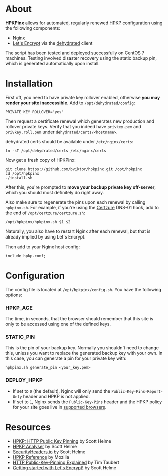 # About

**HPKPinx** allows for automated, regularly renewed [HPKP](https://en.wikipedia.org/wiki/HTTP_Public_Key_Pinning) configuration using the following components:

* [Nginx](http://nginx.org/)
* [Let's Encrypt](https://letsencrypt.org/) via the [dehydrated](https://github.com/lukas2511/dehydrated) client

The script has been tested and deployed successfully on CentOS 7 machines.
Testing involved disaster recovery using the static backup pin, which is generated automatically upon install.

# Installation

First off, you need to have private key rollover enabled, otherwise **you may render your site inaccessible**. Add to `/opt/dehydrated/config`:

~~~
PRIVATE_KEY_ROLLOVER="yes"
~~~

Then request a certificate renewal which generates new production and rollover private keys.
Verify that you indeed have `privkey.pem` and `privkey.roll.pem` under `dehydrated/certs/<hostname>`.

dehydrated certs should be available under `/etc/nginx/certs`:

~~~
ln -sT /opt/dehydrated/certs /etc/nginx/certs
~~~

Now get a fresh copy of HPKPinx:

~~~
git clone https://github.com/bviktor/hpkpinx.git /opt/hpkpinx
cd /opt/hpkpinx
./install.sh
~~~

After this, you're prompted to **move your backup private key off-server**, which you should most definitely do right away.

Also make sure to regenerate the pins upon each renewal by calling `hpkpinx.sh`.
For example, if you're using the [Certzure](https://github.com/bviktor/certzure) DNS-01 hook, add to the end of `/opt/certzure/certzure.sh`:

~~~
/opt/hpkpinx/hpkpinx.sh $1 $2
~~~

Naturally, you also have to restart Nginx after each renewal, but that is already implied by using Let's Encrypt.


Then add to your Nginx host config:

~~~
include hpkp.conf;
~~~

# Configuration

The config file is located at `/opt/hpkpinx/config.sh`. You have the following options:

### HPKP_AGE

The time, in seconds, that the browser should remember that this site is only to be accessed using one of the defined keys.

### STATIC_PIN

This is the pin of your backup key. Normally you shouldn't need to change this, unless you want to replace the generated backup key with your own.
In this case, you can generate a pin for your private key with:

~~~
hpkpinx.sh generate_pin <your_key.pem>
~~~

### DEPLOY_HPKP

* If set to `0` (the default), Nginx will only send the `Public-Key-Pins-Report-Only` header and HPKP is not applied.
* If set to `1`, Nginx sends the `Public-Key-Pins` header and the HPKP policy for your site goes live in
[supported browsers](https://developer.mozilla.org/en-US/docs/Web/HTTP/Public_Key_Pinning#Browser_compatibility).

# Resources

* [HPKP: HTTP Public Key Pinning](https://scotthelme.co.uk/hpkp-http-public-key-pinning/) by Scott Helme
* [HPKP Analyser](https://report-uri.io/home/pkp_analyse) by Scott Helme
* [SecurityHeaders.io](https://securityheaders.io/) by Scott Helme
* [HPKP Reference](https://developer.mozilla.org/en-US/docs/Web/HTTP/Public_Key_Pinning) by Mozilla
* [HTTP Public-Key-Pinning Explained](https://timtaubert.de/blog/2014/10/http-public-key-pinning-explained/) by Tim Taubert
* [Getting started with Let's Encrypt!](https://scotthelme.co.uk/setting-up-le/) by Scott Helme
